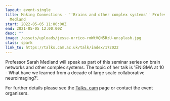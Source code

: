 ```yaml
---
layout: event-single
title: Making Connections - ''Brains and other complex systems'' Professor Sarah
  Medland
start: 2022-05-05 11:00:00Z
end: 2021-05-05 12:00:00Z
desc: ""
image: /assets/uploads/jesse-orrico-rmWtVQN5RzU-unsplash.jpg
class: spark
link_to: https://talks.cam.ac.uk/talk/index/172022
---
```

Professor Sarah Medland will speak as part of this seminar series on brain networks and other complex systems. The topic of her talk is 'ENIGMA at 10 - What have we learned from a decade of large scale collaborative neuroimaging?'.

For further details please see the [Talks. cam](https://talks.cam.ac.uk/talk/index/195388) page or contact the event organisers.
